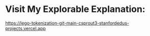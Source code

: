 # Visit My Explorable Explanation:
https://lego-tokenization-git-main-csprout3-stanfordedus-projects.vercel.app
